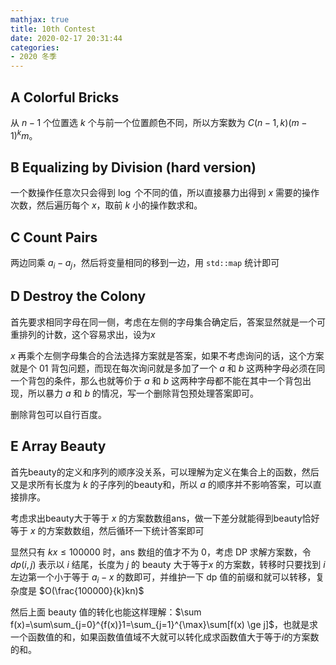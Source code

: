 ```yaml
---
mathjax: true
title: 10th Contest
date: 2020-02-17 20:31:44
categories:
- 2020 冬季
---
```


## A Colorful Bricks

从 $n-1$ 个位置选 $k$ 个与前一个位置颜色不同，所以方案数为 $C(n-1,k)(m-1)^km$。

## B Equalizing by Division (hard version)

一个数操作任意次只会得到 $\log$ 个不同的值，所以直接暴力出得到 $x$ 需要的操作次数，然后遍历每个 $x$，取前 $k$ 小的操作数求和。

## C Count Pairs

两边同乘 $a_i-a_j$，然后将变量相同的移到一边，用 `std::map` 统计即可

## D Destroy the Colony

首先要求相同字母在同一侧，考虑在左侧的字母集合确定后，答案显然就是一个可重排列的计数，这个容易求出，设为$x$

$x$ 再乘个左侧字母集合的合法选择方案就是答案，如果不考虑询问的话，这个方案就是个 $01$ 背包问题，而现在每次询问就是多加了一个 $a$ 和 $b$ 这两种字母必须在同一个背包的条件，那么也就等价于 $a$ 和 $b$ 这两种字母都不能在其中一个背包出现，所以暴力 $a$ 和 $b$ 的情况，写一个删除背包预处理答案即可。

删除背包可以自行百度。

## E Array Beauty

首先beauty的定义和序列的顺序没关系，可以理解为定义在集合上的函数，然后又是求所有长度为 $k$ 的子序列的beauty和，所以 $a$ 的顺序并不影响答案，可以直接排序。

考虑求出beauty大于等于 $x$ 的方案数数组ans，做一下差分就能得到beauty恰好等于 $x$ 的方案数数组，然后循环一下统计答案即可

显然只有 $kx\le 100000$ 时，ans 数组的值才不为 $0$，考虑 DP 求解方案数，令 $dp(i,j)$ 表示以 $i$ 结尾，长度为 $j$ 的 beauty 大于等于$x$ 的方案数，转移时只要找到 $i$ 左边第一个小于等于 $a_i-x$ 的数即可，并维护一下 dp 值的前缀和就可以转移，复杂度是 $O(\frac{100000}{k}kn)$

然后上面 beauty 值的转化也能这样理解：$\sum f(x)=\sum\sum_{j=0}^{f(x)}1=\sum_{j=1}^{\max}\sum[f(x) \ge j]$，也就是求一个函数值的和，如果函数值值域不大就可以转化成求函数值大于等于$i$的方案数的和。
